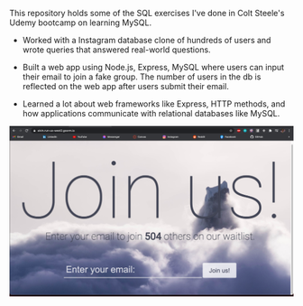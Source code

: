 This repository holds some of the SQL exercises I've done in Colt Steele's Udemy bootcamp on learning MySQL.

- Worked with a Instagram database clone of hundreds of users and wrote queries that answered real-world questions.

- Built a web app using Node.js, Express, MySQL where users can input their email to join a fake group. The number of users in the db is reflected on the web app after users submit their email.

- Learned a lot about web frameworks like Express, HTTP methods, and how applications communicate with relational databases like MySQL.

![alt text](/images/sqlproject.png)
